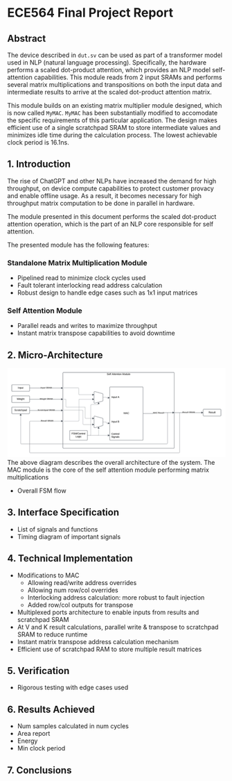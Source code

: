 # ECE564 Final Project Report

## Abstract
The device described in `dut.sv` can be used as part of a transformer model used in NLP (natural language processing). Specifically, the hardware performs a scaled dot-product attention, which provides an NLP model self-attention capabilities. This module reads from 2 input SRAMs and performs several matrix multiplications and transpositions on both the input data and intermediate results to arrive at the scaled dot-product attention matrix. 

This module builds on an existing matrix multiplier module designed, which is now called `MyMAC`. `MyMAC` has been substantially modified to accomodate the specific requirements of this particular application. The design makes efficient use of a single scratchpad SRAM to store intermediate values and minimizes idle time during the calculation process. The lowest achievable clock period is 16.1ns. 

## 1. Introduction
The rise of ChatGPT and other NLPs have increased the demand for high throughput, on device compute capabilities to protect customer provacy and enable offline usage. As a result, it becomes necessary for high throughput matrix computation to be done in parallel in hardware. 

The module presented in this document performs the scaled dot-product attention operation, which is the part of an NLP core responsible for self attention. 

The presented module has the following features: 
### Standalone Matrix Multiplication Module
  - Pipelined read to minimize clock cycles used
  - Fault tolerant interlocking read address calculation
  - Robust design to handle edge cases such as 1x1 input matrices

### Self Attention Module
  - Parallel reads and writes to maximize throughput
  - Instant matrix transpose capabilities to avoid downtime

## 2. Micro-Architecture
![overall](overall.png)
The above diagram describes the overall architecture of the system. The MAC module is the core of the self attention module performing matrix multiplications 

- Overall FSM flow 

## 3. Interface Specification
- List of signals and functions
- Timing diagram of important signals

## 4. Technical Implementation
- Modifications to MAC
  - Allowing read/write address overrides
  - Allowing num row/col overrides
  - Interlocking address calculation: more robust to fault injection
  - Added row/col outputs for transpose
- Multiplexed ports architecture to enable inputs from results and scratchpad SRAM
- At V and K result calculations, parallel write & transpose to scratchpad SRAM to reduce runtime
- Instant matrix transpose address calculation mechanism
- Efficient use of scratchpad RAM to store multiple result matrices 

## 5. Verification
- Rigorous testing with edge cases used 

## 6. Results Achieved 
- Num samples calculated in num cycles
- Area report
- Energy
- Min clock period

## 7. Conclusions
